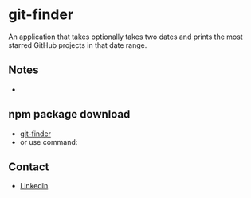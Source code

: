 # git-finder

An application that takes optionally takes two dates and prints the most starred GitHub projects in that date range.

## Notes

-

## npm package download

- [git-finder]()
- or use command:

## Contact

- [LinkedIn](https://www.linkedin.com/in/terrencejung/)
